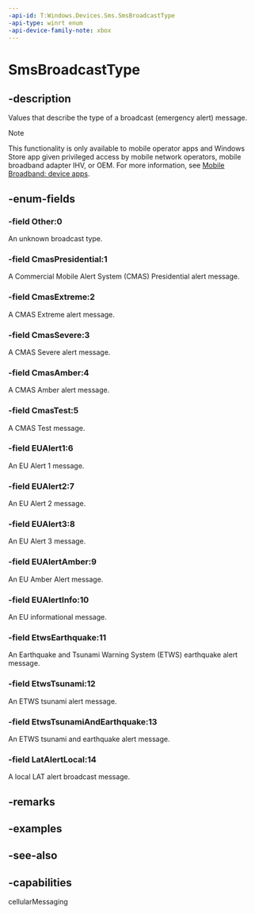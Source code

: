 ```yaml
---
-api-id: T:Windows.Devices.Sms.SmsBroadcastType
-api-type: winrt enum
-api-device-family-note: xbox
---
```


<!-- Enumeration syntax
public enum Windows.Devices.Sms.SmsBroadcastType : int
-->

# SmsBroadcastType

## -description
Values that describe the type of a broadcast (emergency alert) message.

> [!NOTE]
> This functionality is only available to mobile operator apps and Windows Store app given privileged access by mobile network operators, mobile broadband adapter IHV, or OEM. For more information, see [Mobile Broadband:  device apps](http://msdn.microsoft.com/library/windows/hardware/hh852368.aspx).

## -enum-fields
### -field Other:0
An unknown broadcast type.

### -field CmasPresidential:1
A Commercial Mobile Alert System (CMAS) Presidential alert message.

### -field CmasExtreme:2
A CMAS Extreme alert message.

### -field CmasSevere:3
A CMAS Severe alert message.

### -field CmasAmber:4
A CMAS Amber alert message.

### -field CmasTest:5
A CMAS Test message.

### -field EUAlert1:6
An EU Alert 1 message.

### -field EUAlert2:7
An EU Alert 2 message.

### -field EUAlert3:8
An EU Alert 3 message.

### -field EUAlertAmber:9
An EU Amber Alert message.

### -field EUAlertInfo:10
An EU informational message.

### -field EtwsEarthquake:11
An Earthquake and Tsunami Warning System (ETWS) earthquake alert message.

### -field EtwsTsunami:12
An ETWS tsunami alert message.

### -field EtwsTsunamiAndEarthquake:13
An ETWS tsunami and earthquake alert message.

### -field LatAlertLocal:14
A local LAT alert broadcast message.


## -remarks

## -examples

## -see-also


## -capabilities
cellularMessaging
